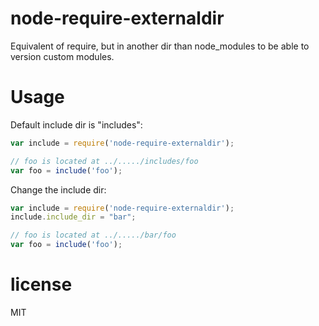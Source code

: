 # node-require-externaldir

Equivalent of require, but in another dir than node_modules to be able to version custom modules.

# Usage

Default include dir is "includes":
```js
var include = require('node-require-externaldir');

// foo is located at ../...../includes/foo
var foo = include('foo');
```

Change the include dir:
```js
var include = require('node-require-externaldir');
include.include_dir = "bar";

// foo is located at ../...../bar/foo
var foo = include('foo');
```

# license
MIT

